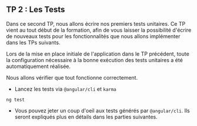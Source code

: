 ## TP 2 : Les Tests

Dans ce second TP, nous allons écrire nos premiers tests unitaires. Ce TP vient au tout début de la formation, afin de vous laisser la possibilité d'écrire de nouveaux tests pour les fonctionnalités que nous allons implémenter dans les TPs suivants.

Lors de la mise en place initiale de l'application dans le TP précédent, toute la configuration nécessaire à la bonne exécution des tests unitaires a été automatiquement réalisée.

Nous allons vérifier que tout fonctionne correctement.

- Lancez les tests via `@angular/cli` et `karma`

```shell
ng test
```

- Vous pouvez jeter un coup d'oeil aux tests générés par `@angular/cli`. Ils seront expliqués plus en détails dans les parties suivantes. 
